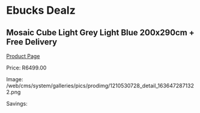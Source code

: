 
# Ebucks Dealz
## Mosaic Cube Light Grey Light Blue 200x290cm + Free Delivery
[Product Page](https://www.ebucks.com/web/shop/productSelected.do?prodId=1210530728&catId=1209942441)

Price: R6499.00

Image: /web/cms/system/galleries/pics/prodimg/1210530728_detail_1636472871322.png

Savings: 


	